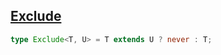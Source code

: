 ## [Exclude](https://github.com/type-challenges/type-challenges/blob/main/questions/00043-easy-exclude/README.md)

<!-- notecardId: 1739477925611 -->

```ts
type Exclude<T, U> = T extends U ? never : T;
```

